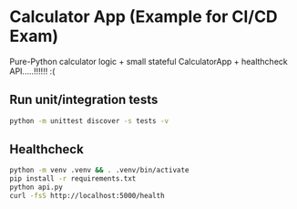 # Calculator App (Example for CI/CD Exam)

Pure-Python calculator logic + small stateful CalculatorApp + healthcheck API.....!!!!!! :(

## Run unit/integration tests
```bash
python -m unittest discover -s tests -v
```

## Healthcheck
```bash
python -m venv .venv && . .venv/bin/activate
pip install -r requirements.txt
python api.py
curl -fsS http://localhost:5000/health
```
